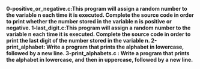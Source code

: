<strong>0-positive_or_negative.c:This program will assign a random number to the variable n each time it is executed. Complete the source code in order to print whether the number stored in the variable n is positive or negative.
1-last_digit.c:This program will assign a random number to the variable n each time it is executed. Complete the source code in order to print the last digit of the number stored in the variable n.
2-print_alphabet: Write a program that prints the alphabet in lowercase, followed by a new line.
3-print_alphabets.c : Write a program that prints the alphabet in lowercase, and then in uppercase, followed by a new line.</strong>
